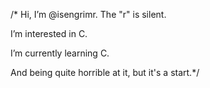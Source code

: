 /* Hi, I’m @isengrimr. The "r" is silent.

   I’m interested in C.
   
   I’m currently learning C.
   
   
   And being quite horrible at it, but it's a start.*/

